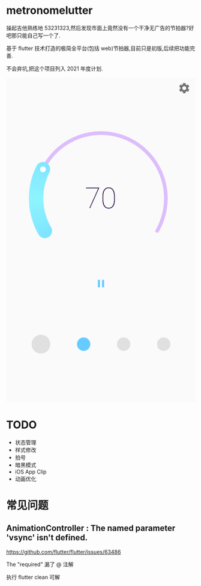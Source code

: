 # metronomelutter

操起吉他熟练地 53231323,然后发现市面上竟然没有一个干净无广告的节拍器?好吧那只能自己写一个了.

基于 flutter 技术打造的极简全平台(包括 web)节拍器,目前只是初版,后续把功能完善.

不会弃坑,把这个项目列入 2021 年度计划.

![preview](./screenshot/preview.png)
# TODO
- 状态管理
- 样式修改
- 拍号
- 暗黑模式
- iOS App Clip
- 动画优化

# 常见问题

## AnimationController : The named parameter 'vsync' isn't defined. 

https://github.com/flutter/flutter/issues/63486

The "required" 漏了 @ 注解

执行 flutter clean 可解
